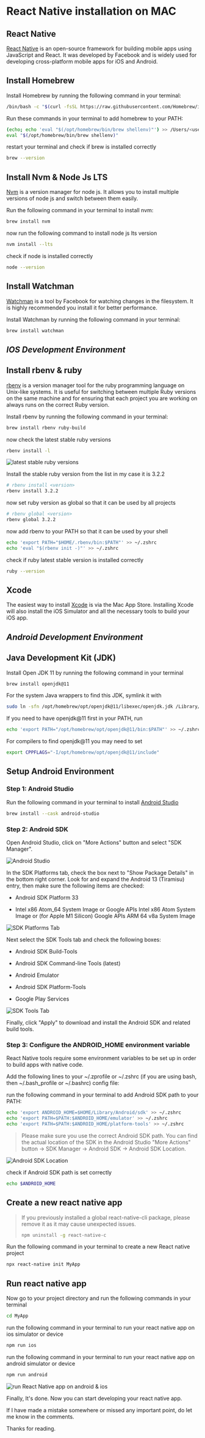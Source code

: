 # React Native installation on MAC

## React Native

[React Native](https://github.com/facebook/react-native) is an open-source framework for building mobile apps using JavaScript and React. It was developed by Facebook and is widely used for developing cross-platform mobile apps for iOS and Android.

## Install Homebrew

Install Homebrew by running the following command in your terminal:

```bash
/bin/bash -c "$(curl -fsSL https://raw.githubusercontent.com/Homebrew/install/HEAD/install.sh)"
```

Run these commands in your terminal to add homebrew to your PATH:

```bash
(echo; echo 'eval "$(/opt/homebrew/bin/brew shellenv)"') >> /Users/<username>/.zprofile
eval "$(/opt/homebrew/bin/brew shellenv)"
```

restart your terminal and check if brew is installed correctly

```bash
brew --version
```

## Install Nvm & Node Js LTS

[Nvm](https://github.com/nvm-sh/nvm) is a version manager for node js. It allows you to install multiple versions of node js and switch between them easily.

Run the following command in your terminal to install nvm:

```bash
brew install nvm
```

now run the following command to install node js lts version

```bash
nvm install --lts
```

check if node is installed correctly

```bash
node --version
```

## Install Watchman

[Watchman](https://facebook.github.io/watchman/) is a tool by Facebook for watching changes in the filesystem. It is highly recommended you install it for better performance.

Install Watchman by running the following command in your terminal:

```bash
brew install watchman
```

## _IOS Development Environment_

## Install rbenv & ruby

[rbenv](https://github.com/rbenv/rbenv) is a version manager tool for the ruby programming language on Unix-like systems. It is useful for switching between multiple Ruby versions on the same machine and for ensuring that each project you are working on always runs on the correct Ruby version.

Install rbenv by running the following command in your terminal:

```bash
brew install rbenv ruby-build
```

now check the latest stable ruby versions

```bash
rbenv install -l
```

![latest stable ruby versions](./Screenshots/ListLatestStableRubyVersionsScreenshot.png?align="center")

Install the stable ruby version from the list in my case it is 3.2.2

```bash
# rbenv install <version>
rbenv install 3.2.2
```

now set ruby version as global so that it can be used by all projects

```bash
# rbenv global <version>
rbenv global 3.2.2
```

now add rbenv to your PATH so that it can be used by your shell

```bash
echo 'export PATH="$HOME/.rbenv/bin:$PATH"' >> ~/.zshrc
echo 'eval "$(rbenv init -)"' >> ~/.zshrc
```

check if ruby latest stable version is installed correctly

```bash
ruby --version
```

## Xcode

The easiest way to install [Xcode](https://itunes.apple.com/us/app/xcode/id497799835?mt=12) is via the Mac App Store. Installing Xcode will also install the iOS Simulator and all the necessary tools to build your iOS app.

## _Android Development Environment_

## Java Development Kit (JDK)

Install Open JDK 11 by running the following command in your terminal

```bash
brew install openjdk@11
```

For the system Java wrappers to find this JDK, symlink it with

```bash
sudo ln -sfn /opt/homebrew/opt/openjdk@11/libexec/openjdk.jdk /Library/Java/JavaVirtualMachines/openjdk-11.jdk
```

If you need to have openjdk@11 first in your PATH, run

```bash
echo 'export PATH="/opt/homebrew/opt/openjdk@11/bin:$PATH"' >> ~/.zshrc
```

For compilers to find openjdk@11 you may need to set

```bash
export CPPFLAGS="-I/opt/homebrew/opt/openjdk@11/include"
```

## Setup Android Environment

### Step 1: Android Studio

Run the following command in your terminal to install [Android Studio](https://developer.android.com/studio)

```bash
brew install --cask android-studio
```

### Step 2: Android SDK

Open Android Studio, click on "More Actions" button and select "SDK Manager".

![Android Studio](/Screenshots/AndroidStudioScreenshot.png?align="center")

In the SDK Platforms tab, check the box next to "Show Package Details" in the bottom right corner. Look for and expand the Android 13 (Tiramisu) entry, then make sure the following items are checked:

-   Android SDK Platform 33

-   Intel x86 Atom_64 System Image or Google APIs Intel x86 Atom System Image or (for Apple M1 Silicon) Google APIs ARM 64 v8a System Image

![SDK Platforms Tab](./Screenshots/SdkPlatformScreenshot.png?align="center")

Next select the SDK Tools tab and check the following boxes:

-   Android SDK Build-Tools

-   Android SDK Command-line Tools (latest)

-   Android Emulator

-   Android SDK Platform-Tools

-   Google Play Services

![SDK Tools Tab](./Screenshots/SdkToolsScreenshot.png?align="center")

Finally, click "Apply" to download and install the Android SDK and related build tools.

### Step 3: Configure the ANDROID_HOME environment variable

React Native tools require some environment variables to be set up in order to build apps with native code.

Add the following lines to your ~/.zprofile or ~/.zshrc (if you are using bash, then ~/.bash_profile or ~/.bashrc) config file:

run the following command in your terminal to add Android SDK path to your PATH:

```bash
echo 'export ANDROID_HOME=$HOME/Library/Android/sdk' >> ~/.zshrc
echo 'export PATH=$PATH:$ANDROID_HOME/emulator' >> ~/.zshrc
echo 'export PATH=$PATH:$ANDROID_HOME/platform-tools' >> ~/.zshrc
```

> Please make sure you use the correct Android SDK path. You can find the actual location of the SDK in the Android Studio "More Actions" button -> SDK Manager -> Android SDK -> Android SDK Location.

![Android SDK Location](./Screenshots/AndroidSDKLocation.jpeg?align="center")

check if Android SDK path is set correctly

```bash
echo $ANDROID_HOME
```

## Create a new react native app

> If you previously installed a global react-native-cli package, please remove it as it may cause unexpected issues.
>
> ```bash
> npm uninstall -g react-native-c
> ```

Run the following command in your terminal to create a new React native project

```bash
npx react-native init MyApp
```

## Run react native app

Now go to your project directory and run the following commands in your terminal

```bash
cd MyApp
```

run the following command in your terminal to run your react native app on ios simulator or device

```bash
npm run ios
```

run the following command in your terminal to run your react native app on android simulator or device

```bash
npm run android
```

![run React Native app on android & ios](./Screenshots/RunAppScreenshot.png?align="center")

Finally, It's done. Now you can start developing your react native app.

If I have made a mistake somewhere or missed any important point, do let me know in the comments.

Thanks for reading.
